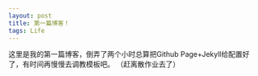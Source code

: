 ```yaml
---
layout: post
title: 第一篇博客！
tags: Life
---
```


这里是我的第一篇博客，倒弄了两个小时总算把Github Page+Jekyll给配置好了，有时间再慢慢去调教模板吧。
（赶离散作业去了）